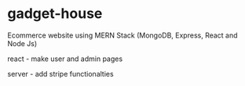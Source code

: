 # gadget-house

Ecommerce website using MERN Stack (MongoDB, Express, React and Node Js)

react - make user and admin pages

server - add stripe functionalties
